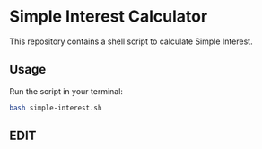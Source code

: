 # Simple Interest Calculator

This repository contains a shell script to calculate Simple Interest.

## Usage
Run the script in your terminal:

```bash
bash simple-interest.sh
```

## EDIT

